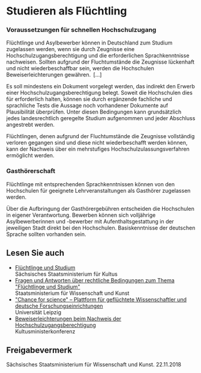 # Studieren als Flüchtling

### Voraussetzungen für schnellen Hochschulzugang

Flüchtlinge und Asylbewerber können in Deutschland zum Studium zugelassen werden, wenn sie durch Zeugnisse eine Hochschulzugangsberechtigung und die erforderlichen Sprachkenntnisse nachweisen. Sollten aufgrund der Fluchtumstände die Zeugnisse lückenhaft und nicht wiederbeschaffbar sein, werden die Hochschulen Beweiserleichterungen gewähren. [...]

Es soll mindestens ein Dokument vorgelegt werden, das indirekt den Erwerb einer Hochschulzugangsberechtigung belegt. Soweit die Hochschulen dies für erforderlich halten, können sie durch ergänzende fachliche und sprachliche Tests die Aussage noch vorhandener Dokumente auf Plausibilität überprüfen. Unter diesen Bedingungen kann grundsätzlich jedes landesrechtlich geregelte Studium aufgenommen und jeder Abschluss angestrebt werden.

Flüchtlingen, denen aufgrund der Fluchtumstände die Zeugnisse vollständig verloren gegangen sind und diese nicht wiederbeschafft werden können, kann der Nachweis über ein mehrstufiges Hochschulzulassungsverfahren ermöglicht werden. 

### Gasthörerschaft

Flüchtlinge mit entsprechenden Sprachkenntnissen können von den Hochschulen für geeignete Lehrveranstaltungen als Gasthörer zugelassen werden.

Über die Aufbringung der Gasthörergebühren entscheiden die Hochschulen in eigener Verantwortung. Bewerben können sich volljährige Asylbewerberinnen und -bewerber mit Aufenthaltsgestattung in der jeweiligen Stadt direkt bei den Hochschulen. Basiskenntnisse der deutschen Sprache sollten vorhanden sein.

## Lesen Sie auch

* [Flüchtlinge und Studium](https://www.asylinfo.sachsen.de/fluechtlinge-und-studium.html "Flüchtlinge und Studium (asylinfo.sachsen.de)")  
  Sächsisches Staatsministerium für Kultus
* [Fragen und Antworten über rechtliche Bedingungen zum Thema "Flüchtlinge und Studium"](http://www.studieren.sachsen.de/6645.html "Freistaat Sachsen: Flüchtlinge und Studium")  
  Staatsministerium für Wissenschaft und Kunst
* ["Chance for science" – Plattform für geflüchtete Wissenschaftler und deutsche Forschungseinrichtungen](https://home.uni-leipzig.de/~chanceforscience/index.php?lang=en "Kommunikationsplattform für geflüchtete Wissenschaftler (Universität Leipzig)")  
  Universität Leipzig
* [Beweiserleichterungen beim Nachweis der Hochschulzugangsberechtigung](https://www.asylinfo.sachsen.de/download/asyl/HochschulzugangHochschulzulassung_Fluechtlinge_01.pdf "Kultusministerkonferenz Beschluss Beweiserleichterung (asylinfo.sachsen.de)")  
  Kultusministerkonferenz

## Freigabevermerk

Sächsisches Staatsministerium für Wissenschaft und Kunst. 22.11.2018
